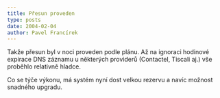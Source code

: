 ```yaml
---
title: Přesun proveden
type: posts
date: 2004-02-04
author: Pavel Francírek
---
```

Takže přesun byl v noci proveden podle plánu. Až na ignoraci hodinové expirace DNS záznamu u některých providerů (Contactel, Tiscali aj.) vše proběhlo relativně hladce.

Co se týče výkonu, má systém nyní dost velkou rezervu a navíc možnost snadného upgradu.
